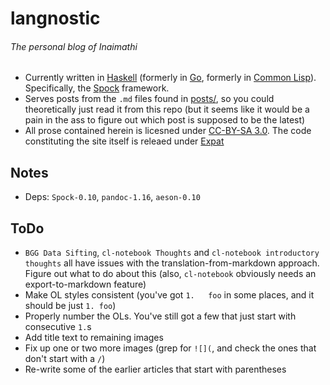 # langnostic
###### The personal blog of Inaimathi

- Currently written in [Haskell](https://www.haskell.org/) (formerly in [Go](http://golang.org/), formerly in [Common Lisp](https://common-lisp.net/)). Specifically, the [Spock](https://www.spock.li/) framework.
- Serves posts from the `.md` files found in [posts/](https://github.com/Inaimathi/langnostic/tree/master/posts/), so you could theoretically just read it from this repo (but it seems like it would be a pain in the ass to figure out which post is supposed to be the latest)
- All prose contained herein is licesned under [CC-BY-SA 3.0](http://creativecommons.org/licenses/by-sa/3.0/). The code constituting the site itself is releaed under [Expat](http://directory.fsf.org/wiki/License:Expat)

## Notes

- Deps: `Spock-0.10`, `pandoc-1.16`, `aeson-0.10`

## ToDo

- `BGG Data Sifting`, `cl-notebook Thoughts` and `cl-notebook introductory thoughts` all have issues with the translation-from-markdown approach. Figure out what to do about this (also, `cl-notebook` obviously needs an export-to-markdown feature)
- Make OL styles consistent (you've got `1.   foo` in some places, and it should be just `1. foo`)
- Properly number the OLs. You've still got a few that just start with consecutive `1.`s
- Add title text to remaining images
- Fix up one or two more images (grep for `![](`, and check the ones that don't start with a `/`)
- Re-write some of the earlier articles that start with parentheses
